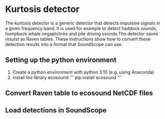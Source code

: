 # Kurtosis detector

The kurtosis detector is a generic detector that detects impulsive signals in a given frequency band. It is used for example to detect haddock sounds, humpback whale negaptclicks and pile driving sounds.The detector saves resulst as Raven tables. These instructions show how to convert these detection results into a format that SoundScope can use.

## Setting up the python environment
1. Create a python environment with python 3.10 (e.g. using Anaconda)
2. install the library ecosound
'''
pip install ecosound
'''


## Convert Raven table to ecosound NetCDF files


## Load detections in SoundScope

